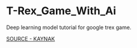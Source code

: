 # T-Rex_Game_With_Ai
Deep learning model tutorial for google trex game.


[SOURCE - KAYNAK](https://www.udemy.com/course/derin-ogrenme-ile-goruntu-isleme-python-opencv-ve-keras/)
